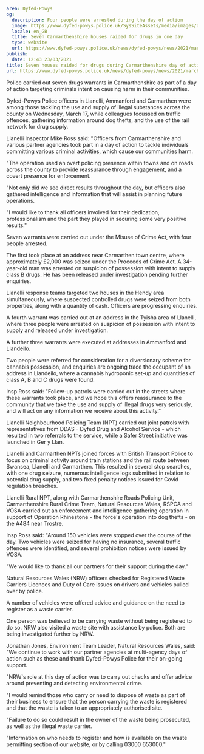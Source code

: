 ```yaml
area: Dyfed-Powys
og:
  description: Four people were arrested during the day of action
  image: https://www.dyfed-powys.police.uk/SysSiteAssets/media/images/dyfed-powys/news/news-article-pics/carms-day-of-action-graphic.png?crop=(0,12,810,438)&amp;w=600&amp;h=300&amp;scale=both
  locale: en_GB
  title: Seven Carmarthenshire houses raided for drugs in one day
  type: website
  url: https://www.dyfed-powys.police.uk/news/dyfed-powys/news/2021/march-2021/seven-houses-raided-for-drugs-during-carmarthenshire-day-of-action/
publish:
  date: 12:43 23/03/2021
title: Seven houses raided for drugs during Carmarthenshire day of action | Dyfed-Powys Police
url: https://www.dyfed-powys.police.uk/news/dyfed-powys/news/2021/march-2021/seven-houses-raided-for-drugs-during-carmarthenshire-day-of-action/
```

Police carried out seven drugs warrants in Carmarthenshire as part of a day of action targeting criminals intent on causing harm in their communities.

Dyfed-Powys Police officers in Llanelli, Ammanford and Carmarthen were among those tackling the use and supply of illegal substances across the county on Wednesday, March 17, while colleagues focussed on traffic offences, gathering information around dog thefts, and the use of the rail network for drug supply.

Llanelli Inspector Mike Ross said: "Officers from Carmarthenshire and various partner agencies took part in a day of action to tackle individuals committing various criminal activities, which cause our communities harm.

"The operation used an overt policing presence within towns and on roads across the county to provide reassurance through engagement, and a covert presence for enforcement.

"Not only did we see direct results throughout the day, but officers also gathered intelligence and information that will assist in planning future operations.

"I would like to thank all officers involved for their dedication, professionalism and the part they played in securing some very positive results."

Seven warrants were carried out under the Misuse of Crime Act, with four people arrested.

The first took place at an address near Carmarthen town centre, where approximately £2,000 was seized under the Proceeds of Crime Act. A 34-year-old man was arrested on suspicion of possession with intent to supply class B drugs. He has been released under investigation pending further enquiries.

Llanelli response teams targeted two houses in the Hendy area simultaneously, where suspected controlled drugs were seized from both properties, along with a quantity of cash. Officers are progressing enquiries.

A fourth warrant was carried out at an address in the Tyisha area of Llanelli, where three people were arrested on suspicion of possession with intent to supply and released under investigation.

A further three warrants were executed at addresses in Ammanford and Llandeilo.

Two people were referred for consideration for a diversionary scheme for cannabis possession, and enquiries are ongoing trace the occupant of an address in Llandeilo, where a cannabis hydroponic set-up and quantities of class A, B and C drugs were found.

Insp Ross said: "Follow-up patrols were carried out in the streets where these warrants took place, and we hope this offers reassurance to the community that we take the use and supply of illegal drugs very seriously, and will act on any information we receive about this activity."

Llanelli Neighbourhood Policing Team (NPT) carried out joint patrols with representatives from DDAS - Dyfed Drug and Alcohol Service - which resulted in two referrals to the service, while a Safer Street initiative was launched in Ger y Llan.

Llanelli and Carmarthen NPTs joined forces with British Transport Police to focus on criminal activity around train stations and the rail route between Swansea, Llanelli and Carmarthen. This resulted in several stop searches, with one drug seizure, numerous intelligence logs submitted in relation to potential drug supply, and two fixed penalty notices issued for Covid regulation breaches.

Llanelli Rural NPT, along with Carmarthenshire Roads Policing Unit, Carmarthenshire Rural Crime Team, Natural Resources Wales, RSPCA and VOSA carried out an enforcement and intelligence gathering operation in support of Operation Rhinestone - the force's operation into dog thefts - on the A484 near Trostre.

Insp Ross said: "Around 150 vehicles were stopped over the course of the day. Two vehicles were seized for having no insurance, several traffic offences were identified, and several prohibition notices were issued by VOSA.

"We would like to thank all our partners for their support during the day."

Natural Resources Wales (NRW) officers checked for Registered Waste Carriers Licences and Duty of Care issues on drivers and vehicles pulled over by police.

A number of vehicles were offered advice and guidance on the need to register as a waste carrier.

One person was believed to be carrying waste without being registered to do so. NRW also visited a waste site with assistance by police. Both are being investigated further by NRW.

Jonathan Jones, Environment Team Leader, Natural Resources Wales, said: "We continue to work with our partner agencies at multi-agency days of action such as these and thank Dyfed-Powys Police for their on-going support.

"NRW's role at this day of action was to carry out checks and offer advice around preventing and detecting environmental crime.

"I would remind those who carry or need to dispose of waste as part of their business to ensure that the person carrying the waste is registered and that the waste is taken to an appropriately authorised site.

"Failure to do so could result in the owner of the waste being prosecuted, as well as the illegal waste carrier.

"Information on who needs to register and how is available on the waste permitting section of our website, or by calling 03000 653000."
